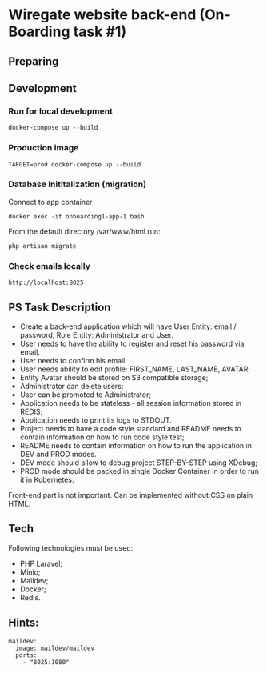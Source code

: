# Wiregate website back-end (On-Boarding task #1)

## Preparing

## Development

### Run for local development
```
docker-compose up --build
```

### Production image
```
TARGET=prod docker-compose up --build
```

### Database inititalization (migration)

Connect to app container
```
docker exec -it onboarding1-app-1 bash
```
From the default directory /var/www/html run:
```
php artisan migrate
```

### Check emails locally
```
http://localhost:8025
```

## PS Task Description

* Create a back-end application which will have User Entity: email / password, Role Entity: Administrator and User.
* User needs to have the ability to register and reset his password via email.
* User needs to confirm his email.
* User needs ability to edit profile: FIRST\_NAME, LAST\_NAME, AVATAR;
* Entity Avatar should be stored on S3 compatible storage;
* Administrator can delete users;
* User can be promoted to Administrator;
* Application needs to be stateless - all session information stored in REDIS;
* Application needs to print its logs to STDOUT.
* Project needs to have a code style standard and README needs to contain information on how to run code style test;
* README needs to contain information on how to run the application in DEV and PROD modes.
* DEV mode should allow to debug project STEP-BY-STEP using XDebug;
* PROD mode should be packed in single Docker Container in order to run it in Kubernetes.

Front-end part is not important. Can be implemented without CSS on plain HTML.

## Tech
Following technologies must be used:

* PHP Laravel;
* Minio;
* Maildev;
* Docker;
* Redis.

## Hints:

	maildev:
	  image: maildev/maildev
	  ports:
	    - "8025:1080"
